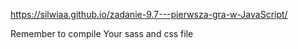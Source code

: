  https://silwiaa.github.io/zadanie-9.7---pierwsza-gra-w-JavaScript/
 
 Remember to compile Your sass and css file
